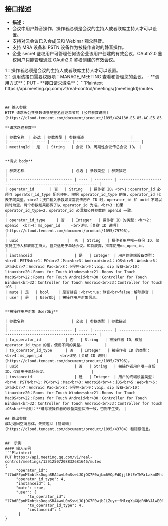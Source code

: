 ## 接口描述
- **描述**：
 - 会议中用户静音操作，操作者必须是会议的主持人或者联席主持人才可以设置。
 - 支持对云会议已入会成员和 Webinar 观众静音。
 - 支持 MRA 设备和 PSTN 设备作为被操作者时的静音操作。
 - 企业 secret 鉴权用户可管理任何该企业该用户创建的有效会议，OAuth2.0 鉴权用户只能管理通过 OAuth2.0 鉴权创建的有效会议。

 <dx-alert infotype="explain" title="">
1：操作者必须是会议的主持人或者联席主持人才可以设置。<br>2：调用该接口需要权限项：MANAGE_MEETING 查看和管理您的会议。
</dx-alert>
- **调用方式**：PUT
- **接口请求域名**：
```Plaintext
https://api.meeting.qq.com/v1/real-control/meetings/{meetingId}/mutes

```


## 输入参数
HTTP 请求头公共参数请参见签名验证章节的 [公共参数说明](https://cloud.tencent.com/document/product/1095/42413#.E5.85.AC.E5.85.B1.E5.8F.82.E6.95.B0)。

**请求路径参数**

| 参数名称  | 必选 | 参数类型 | 参数描述                     |
| --------- | ---- | -------- | ---------------------------- |
| meetingId | 是   | String   | 会议 ID，周期性会议传总会议 ID。 |


**请求 body**

| 参数名称                     | 必选 | 参数类型 | 参数描述                                                     |
| ---------------------------- | ---- | -------- | ------------------------------------------------------------ |
| operator_id       | 否   | String   | 操作者 ID。<br>1：operator_id 必须与 operator_id_type 配合使用。根据 operator_id_type 的值，operator_id 代表不同类型。<br>2：接口输入参数如果需要传用户 ID 时，operator_id 和 uuid 不可以同时为空，两个参数如果都传了以 operator_id 为准。<br>3：如果 operator_id_type=2，operator_id 必须和公共参数的 openid 一致。                    |
| operator_id_type     | 否   | Integer   | 操作者 ID 的类型：<br>2：openid  <br>4：ms_open_id     <br>详见 [关键 ID 说明](https://cloud.tencent.com/document/product/1095/79796)。              |
| uuid                      |  否  | String   | 操作者用户唯一身份 ID，仅支持主持人和联席主持人，且只适用于单场会议。即将废弃，推荐使用ms_open_id。                 |
| instanceid                   | 是   | Integer  | 用户的终端设备类型：<br>0：PSTN<br>1：PC<br>2：Mac<br>3：Android<br>4：iOS<br>5：Web<br>6：iPad<br>7：Android Pad<br>8：小程序<br>9：voip、sip 设备<br>10：linux<br>20：Rooms for Touch Windows<br>21：Rooms for Touch MacOS<br>22：Rooms for Touch Android<br>30：Controller for Touch Windows<br>32：Controller for Touch Android<br>33：Controller for Touch iOS |
| mute | 是   | bool    | 是否静音：<br>true：静音<br>false：解除静音 |
| user | 是   | UserObj | 被操作用户对象信息。                |


**被操作用户对象 UserObj**

| 参数名称                     | 必选 | 参数类型 | 参数描述                                                     |
| ---------------------------- | ---- | -------- | ------------------------------------------------------------ |
| to_operator_id           | 否   | String   | 被操作者 ID，根据 operator_id_type 的值，使用不同的类型。         |
| to_operator_id_type      | 否   | Integer   | 被操作者 ID 的类型：<br>4：ms_open_id        <br>详见 [关键 ID 说明](https://cloud.tencent.com/document/product/1095/79796)。           |
| uuid                         | 否   | String   | 被操作者用户唯一身份 ID，仅适用于单场会议。                    |
| instanceid                   | 是   | Integer  | 用户的终端设备类型：<br>0：PSTN<br>1：PC<br>2：Mac<br>3：Android<br>4：iOS<br>5：Web<br>6：iPad<br>7：Android Pad<br>8：小程序<br>9：voip、sip 设备<br>10：linux<br>20：Rooms for Touch Windows<br>21：Rooms for Touch MacOS<br>22：Rooms for Touch Android<br>30：Controller for Touch Windows<br>32：Controller for Touch Android<br>33：Controller for Touch iOS<br>**说明：**请与被操作者的设备类型保持一致，否则不生效。 |

## 输出参数
成功返回空消息体，失败返回 [错误码](https://cloud.tencent.com/document/product/1095/43704) 和错误信息。


##  示例
#### 输入示例
```Plaintext
PUT https://api.meeting.qq.com/v1/real-control/meetings/13912507208832681646/mutes
{
     "operator_id": "l7bdFEpnM7mbtksDogaSRA4wvL0nSswLJOjOX7F0wjbm6VOpPdQjjtHtEeTWRrLakm0MhU01ckVV7vR3X27KBA==",
     "operator_id_type": 4,
     "instanceid": 1,
     "mute": true,
     "user": {
          "to_operator_id": "l7bdFEpnM7mbtksDogaSRA4wvL0nSswLJOjOX7F0wjbJLZuyc+fMlcgXaGQdRNbVAlwE0lx9dPvt9SwMY1olyA==",
          "to_operator_id_type": 4,
          "instanceid": 1
      }
}
```
